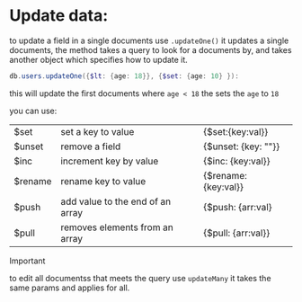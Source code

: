 # Update data:

to update a field in a single documents use `.updateOne()` it updates a single documents, the method takes a query to look for a documents by, and takes another object which specifies how to update it.

```powershell
db.users.updateOne({$lt: {age: 18}}, {$set: {age: 10} }):
```

this will update the first documents where `age < 18` the sets the `age` to `18`

you can use:


|  |  |  |
|---------|---------|---------|
|$set     |set a key to value|{$set:{key:val}}|
|$unset|remove a field|{$unset: {key: ""}}|
|$inc|increment key by value|{$inc: {key:val}}|
|$rename|rename key to value|{$rename: {key:val}}|
|$push|add value to the end of an array|{$push: {arr:val}|
|$pull|removes elements from an array|{$pull: {arr:val}}|

> [!IMPORTANT]
> to edit all documentss that meets the query use `updateMany` it takes the same params and applies for all.